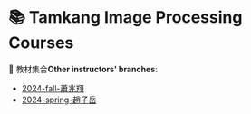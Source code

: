 # 📚 Tamkang Image Processing Courses

🔗 教材集合**Other instructors' branches**:  
- [2024-fall-蕭兆翔](https://github.com/TamKangAI/ImageProcessing/tree/2024-fall-Hsiao%2CChao-Hsiang)
- [2024-spring-趙子岳](https://github.com/TamKangAI/ImageProcessing/tree/2024-spring-Chen%2CYu-Ting)

